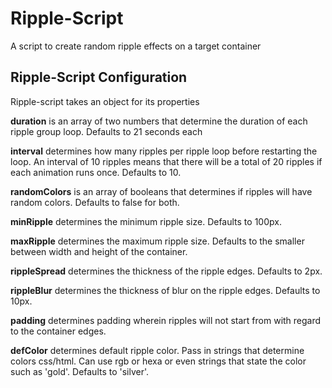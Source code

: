 # Ripple-Script
A script to create random ripple effects on a target container


## Ripple-Script Configuration
Ripple-script takes an object for its properties

**duration** is an array of two numbers that determine the duration of each ripple group loop. Defaults to 21 seconds each

**interval** determines how many ripples per ripple loop before restarting the loop. An interval of 10 ripples means that there will be a total of 20 ripples if each animation runs once. Defaults to 10.

**randomColors** is an array of booleans that determines if ripples will have random colors. Defaults to false for both.

**minRipple** determines the minimum ripple size. Defaults to 100px.

**maxRipple** determines the maximum ripple size. Defaults to the smaller between width and height of the container.

**rippleSpread** determines the thickness of the ripple edges. Defaults to 2px.

**rippleBlur** determines the thickness of blur on the ripple edges. Defaults to 10px.

**padding** determines padding wherein ripples will not start from with regard to the container edges.

**defColor** determines default ripple color. Pass in strings that determine colors  css/html. Can use rgb or hexa or even strings that state the color such as 'gold'. Defaults to 'silver'.
